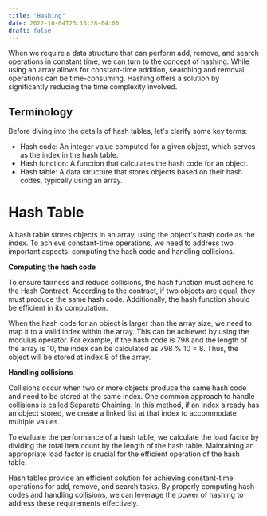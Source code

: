 ```yaml
---
title: "Hashing"
date: 2022-10-04T23:16:28-04:00
draft: false
---
```

When we require a data structure that can perform add, remove, and search operations in constant time, we can turn to the concept of hashing. While using an array allows for constant-time addition, searching and removal operations can be time-consuming. Hashing offers a solution by significantly reducing the time complexity involved.

## Terminology

Before diving into the details of hash tables, let's clarify some key terms:

* Hash code: An integer value computed for a given object, which serves as the index in the hash table.
* Hash function: A function that calculates the hash code for an object.
* Hash table: A data structure that stores objects based on their hash codes, typically using an array.

# Hash Table

A hash table stores objects in an array, using the object's hash code as the index. To achieve constant-time operations, we need to address two important aspects: computing the hash code and handling collisions.

**Computing the hash code**

To ensure fairness and reduce collisions, the hash function must adhere to the Hash Contract. According to the contract, if two objects are equal, they must produce the same hash code. Additionally, the hash function should be efficient in its computation.

When the hash code for an object is larger than the array size, we need to map it to a valid index within the array. This can be achieved by using the modulus operator. For example, if the hash code is 798 and the length of the array is 10, the index can be calculated as 798 % 10 = 8. Thus, the object will be stored at index 8 of the array.

**Handling collisions**

Collisions occur when two or more objects produce the same hash code and need to be stored at the same index. One common approach to handle collisions is called Separate Chaining. In this method, if an index already has an object stored, we create a linked list at that index to accommodate multiple values.

To evaluate the performance of a hash table, we calculate the load factor by dividing the total item count by the length of the hash table. Maintaining an appropriate load factor is crucial for the efficient operation of the hash table.

Hash tables provide an efficient solution for achieving constant-time operations for add, remove, and search tasks. By properly computing hash codes and handling collisions, we can leverage the power of hashing to address these requirements effectively.
